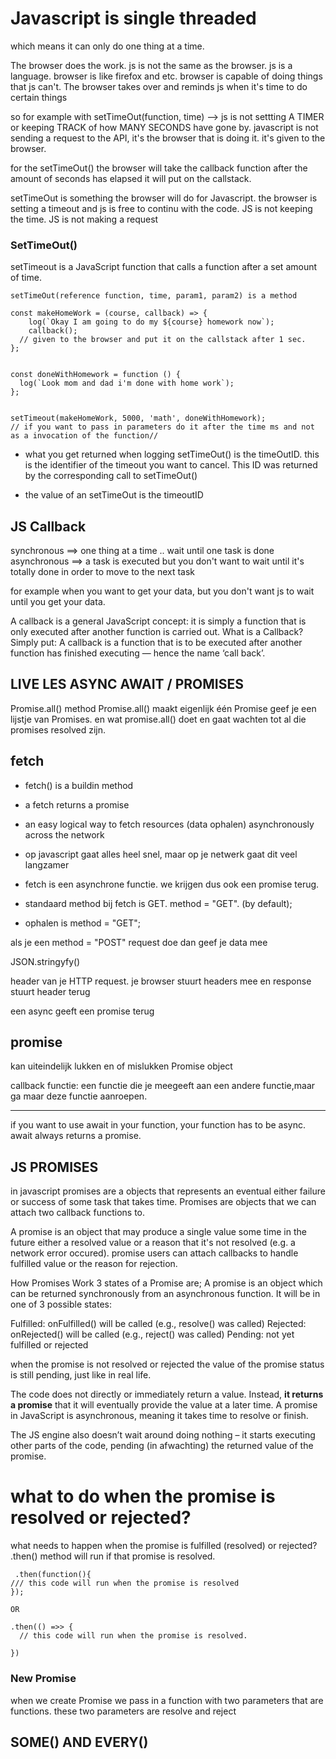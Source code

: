 # Javascript is single threaded 
which means it can only do one thing at a time.

The browser does the work. js is not the same as the browser. js is a language. browser is like firefox and etc. browser is capable of doing things that js can't. The browser takes over and reminds js when it's time to do certain things 

so for example with setTimeOut(function, time) --> js is not settting A TIMER or keeping TRACK of how MANY SECONDS have gone by. 
javascript is not sending a request to the API, it's the browser that is doing it. it's given to the browser. 

for the setTimeOut() the browser will take the callback function after the amount of seconds has elapsed it will put on the callstack. 

setTimeOut is something the browser will do for Javascript. the browser is setting a timeout and js is free to continu with the code. JS is not keeping the time. JS is not making a request



### SetTimeOut()

setTimeout is a JavaScript function that calls a function after a set amount of time.

```
setTimeOut(reference function, time, param1, param2) is a method
```

```
const makeHomeWork = (course, callback) => {
    log(`Okay I am going to do my ${course} homework now`);
    callback(); 
  // given to the browser and put it on the callstack after 1 sec.
};


const doneWithHomework = function () {
  log(`Look mom and dad i'm done with home work`);
};


setTimeout(makeHomeWork, 5000, 'math', doneWithHomework); 
// if you want to pass in parameters do it after the time ms and not as a invocation of the function//

```

* what you get returned when logging setTimeOut() is the timeOutID. this is the identifier of the timeout you want to cancel. This ID was returned by the corresponding call to setTimeOut()

* the value of an setTimeOut is the timeoutID

## JS Callback
synchronous ==> one thing at a time .. wait until one task is done
asynchronous ==> a task is executed but you don't want to wait until it's totally done in order to move to the next task

for example when you want to get your data, but you don't want js to wait until you get your data. 

A callback is a general JavaScript concept: it is simply a function that is only executed after another function is carried out.
What is a Callback?
Simply put: A callback is a function that is to be executed after another function has finished executing — hence the name ‘call back’.



## LIVE LES ASYNC AWAIT / PROMISES

Promise.all() method
Promise.all() maakt eigenlijk één Promise
geef je een lijstje van Promises. en wat promise.all() doet en gaat wachten tot al die promises resolved zijn.


## fetch
- fetch() is a buildin method
- a fetch returns a promise
- an easy logical way to fetch resources (data ophalen)
asynchronously across the network
- op javascript gaat alles heel snel, maar op je netwerk gaat dit veel langzamer
- fetch is een asynchrone functie. we krijgen dus ook een promise terug.
- standaard method bij fetch is GET. method = "GET". (by default);

- ophalen is method = "GET";


als je een method = "POST" request doe dan geef je data mee

JSON.stringyfy() 

header van je HTTP request. je browser stuurt headers mee en response stuurt header terug

een async geeft een promise terug


## promise 
kan uiteindelijk lukken en of mislukken
Promise object 

callback functie: een functie die je meegeeft aan een andere functie,maar ga maar deze functie aanroepen.

--------------

if you want to use await in your function, your function has to be async.
await always returns a promise.


## JS PROMISES 

in javascript promises are a objects that represents an eventual either failure or success of some task that takes time. Promises are objects that we can attach two callback functions to. 

A promise is an object that may produce a single value some time in the future either a resolved value or a reason that it's not resolved (e.g. a network error occured). promise users can attach callbacks to handle fulfilled value or the reason for rejection.


How Promises Work
3 states of a Promise are;
A promise is an object which can be returned synchronously from an asynchronous function. It will be in one of 3 possible states:

Fulfilled: onFulfilled() will be called (e.g., resolve() was called)
Rejected: onRejected() will be called (e.g., reject() was called)
Pending: not yet fulfilled or rejected


when the promise is not resolved or rejected the value of the promise status is still pending, just like in real life. 


The code does not directly or immediately return a value. Instead, **it returns a promise** that it will eventually provide the value at a later time. A promise in JavaScript is asynchronous, meaning it takes time to resolve or finish. 

The JS engine also doesn’t wait around doing nothing – it starts executing other parts of the code, pending (in afwachting) the returned value of the promise.




# what to do when the promise is resolved or rejected? 
what needs to happen when the promise is fulfilled (resolved) or rejected? 
.then() method will run if that promise is resolved.

```
 .then(function(){
/// this code will run when the promise is resolved
});

OR 

.then(() =>> {
  // this code will run when the promise is resolved. 

})
```


### New Promise

when we create Promise we pass in a function with two parameters that are functions. these two parameters are resolve and reject





## SOME() AND EVERY()